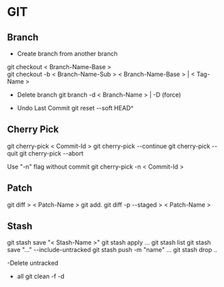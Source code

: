 # GIT

## Branch

- Create branch from another branch

git checkout < Branch-Name-Base >  
git checkout -b < Branch-Name-Sub > < Branch-Name-Base > | < Tag-Name >

- Delete branch
git branch -d < Branch-Name > | -D (force)

- Undo Last Commit 
git reset --soft HEAD^

## Cherry Pick
git cherry-pick < Commit-Id >
git cherry-pick --continue
git cherry-pick --quit
git cherry-pick --abort

Use "-n" flag without commit
git cherry-pick -n  < Commit-Id >

## Patch
git diff > < Patch-Name >
git add.
git diff -p --staged >  < Patch-Name >

## Stash
git stash save "< Stash-Name >"
git stash apply ...
git stash list
git stash save "..." --include-untracked
git stash push -m "name" ...
git stash drop ..

-Delete untracked
- all
git clean -f -d
